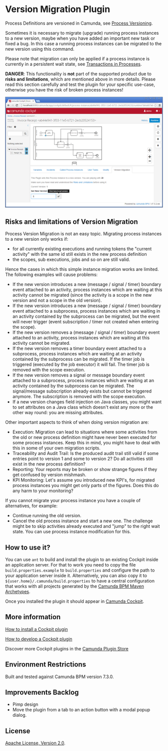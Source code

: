 Version Migration Plugin
=========================

Process Definitions are versioned in Camunda, see [Process Versioning](http://docs.camunda.org/7.3/guides/user-guide/#process-engine-process-versioning). 

Sometimes it is necessary to migrate (upgrade) running process instances to a new version, maybe when you have added an important new task or fixed a bug. In this case a running process instances can be migrated to the new version using this command.

Please note that migration can only be applied if a process instance is currently in a persistent wait state, see [Transactions in Processes](http://docs.camunda.org/7.3/guides/user-guide/#process-engine-transactions-in-processes).

**DANGER**: This functionality is **not** part of the supported product due to **risks and limitations**, which are mentioned above in more details. Please read this section carefully and test the plugin for your specific use-case, otherwise you have the risk of broken process instances! 

![Screenshot](screenshot.png)


Risks and limitations of Version Migration
------------------------------------------

Process Version Migration is not an easy topic. Migrating process instances to a new version only works if:

- for all currently existing executions and running tokens the "current activity" with the same id still exists in the new process definition
- the scopes, sub executions, jobs and so on are still valid.

Hence the cases in which this simple instance migration works are limited. The following examples will cause problems:

- If the new version introduces a new (message / signal / timer) boundary event attached to an activity, process instances which are waiting at this activity cannot be migrated (since the activity is a scope in the new version and not a scope in the old version).
- If the new version introduces a new (message / signal / timer) boundary event attached to a subprocess, process instances which are waiting in an activity contained by the subprocess can be migrated, but the event will never trigger (event subscription / timer not created when entering the scope).
- If the new version removes a (message / signal / timer) boundary event attached to an activity, process instances which are waiting at this activity cannot be migrated.
- If the new version removes a timer boundary event attached to a subprocess, process instances which are waiting at an activity contained by the subprocess can be migrated. If the timer job is triggered (executed by the job executor) it will fail. The timer job is removed with the scope execution.
- If the new version removes a signal or message boundary event attached to a subprocess, process instances which are waiting at an activity contained by the subprocess can be migrated. The signal/message subscription already exists but cannot be triggered anymore. The subscription is removed with the scope execution.
- If a new version changes field injection on Java classes, you might want to set attributes on a Java class which doesn't exist any more or the other way round: you are missing attributes.

Other important aspects to think of when doing version migration are:

- Execution: Migration can lead to situations where some activities from the old or new process definition might have never been executed for some process instances. Keep this in mind, you might have to deal with this in some of your own migration scripts.
- Traceability and Audit Trail: Is the produced audit trail still valid if some entries point to version 1 and some to version 2? Do all activities still exist in the new process definition?
- Reporting: Your reports may be broken or show strange figures if they get confused by version mishmash.
- KPI Monitoring: Let's assume you introduced new KPI's, for migrated process instances you might get only parts of the figures. Does this do any harm to your monitoring?

If you cannot migrate your process instance you have a couple of alternatives, for example:

- Continue running the old version.
- Cancel the old process instance and start a new one. The challenge might be to skip activities already executed and "jump" to the right wait state. You can use process instance modification for this.



How to use it?
--------------

You can use `ant` to build and install the plugin to an existing Cockpit inside an application server.
For that to work you need to copy the file `build.properties.example` to `build.properties` and configure the path to your application server inside it.
Alternatively, you can also copy it to `${user.home}/.camunda/build.properties` to have a central configuration that works with all projects generated by the
[Camunda BPM Maven Archetypes](http://docs.camunda.org/latest/guides/user-guide/#process-applications-maven-project-templates-archetypes).

Once you installed the plugin it should appear in
[Camunda Cockpit](http://docs.camunda.org/latest/guides/user-guide/#cockpit).


More information
----------------

[How to install a Cockpit plugin](http://docs.camunda.org/latest/real-life/how-to/#cockpit-how-to-develop-a-cockpit-plugin-integration-into-cockpit)

[How to develop a Cockpit plugin](http://docs.camunda.org/latest/real-life/how-to/#cockpit-how-to-develop-a-cockpit-plugin)

Discover more Cockpit plugins in the
[Camunda Plugin Store](http://camunda.org/plugins/)


Environment Restrictions
------------------------

Built and tested against Camunda BPM version 7.3.0.


Improvements Backlog
--------------------

- Pimp design
- Move the plugin from a tab to an action button with a modal popup dialog.


License
-------

[Apache License, Version 2.0](http://www.apache.org/licenses/LICENSE-2.0).
